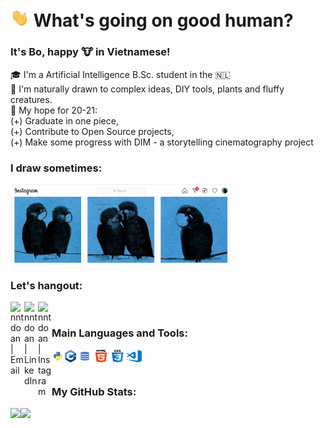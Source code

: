 # <img src="https://github.com/nntdoan/nntdoan/blob/Main/img/wave.gif" width="30px"> What's going on good human? 

### It's Bo, happy 🐮 in Vietnamese!
🎓 I'm a Artificial Intelligence B.Sc. student in the :netherlands: <br />
👀 I'm naturally drawn to complex ideas, DIY tools, plants and fluffy creatures. <br />
💙 My hope for 20-21: <br />
    (+) Graduate in one piece, <br />
    (+) Contribute to Open Source projects, <br />
    (+) Make some progress with DIM - a storytelling cinematography project

### I draw sometimes:
<!-- <div style="max-width: 50vw;"> -->
<img align="center" width="70%" alt="bodhinfinity" src="https://github.com/nntdoan/nntdoan/blob/Main/img/PostedDrawings.jpg" />
<!-- </div> -->

### Let's hangout:

<!--TOADD [<img align="left" alt="codeSTACKr | YouTube" width="22px" src="https://cdn.jsdelivr.net/npm/simple-icons@v3/icons/youtube.svg" />][youtube] -->
[<img align="left" alt="nntdoan | Email" width="22px" src="https://cdn.jsdelivr.net/npm/simple-icons@v3/icons/gmail.svg" />][email]
[<img align="left" alt="nntdoan | LinkedIn" width="22px" src="https://cdn.jsdelivr.net/npm/simple-icons@v3/icons/linkedin.svg" />][linkedin]
[<img align="left" alt="nntdoan | Instagram" width="22px" src="https://cdn.jsdelivr.net/npm/simple-icons@v3/icons/instagram.svg" />][instagram]

<br />


### Main Languages and Tools:
<img align="left" alt="Python" src="https://raw.githubusercontent.com/github/explore/80688e429a7d4ef2fca1e82350fe8e3517d3494d/topics/python/python.png" height="20" > 
<img align="left" alt="cpp" src="https://raw.githubusercontent.com/github/explore/80688e429a7d4ef2fca1e82350fe8e3517d3494d/topics/cpp/cpp.png" height="20">
<img align="left" alt="SQL" width="26px" src="https://raw.githubusercontent.com/github/explore/80688e429a7d4ef2fca1e82350fe8e3517d3494d/topics/sql/sql.png" height="20"/>
<img align="left" alt="HTML5" width="26px" src="https://raw.githubusercontent.com/github/explore/80688e429a7d4ef2fca1e82350fe8e3517d3494d/topics/html/html.png" height="20"/>
<img align="left" alt="CSS3" width="26px" src="https://raw.githubusercontent.com/github/explore/80688e429a7d4ef2fca1e82350fe8e3517d3494d/topics/css/css.png" height="20"/>
<img align="left" alt="Visual Studio Code" width="26px" src="https://raw.githubusercontent.com/github/explore/80688e429a7d4ef2fca1e82350fe8e3517d3494d/topics/visual-studio-code/visual-studio-code.png" height="20"/>


<br />
<br />


<!-- ### 📕 Latest Blog Posts -->
<!-- To add later -->
<!-- BLOG-POST-LIST:END -->


### My GitHub Stats:
<div>
<a href="https://readme-stats-cfgj2cxdy.vercel.app/api?username=nntdoan&count_private=true&show_icons=true&theme=gotham">
  <img  align="left" src="https://readme-stats-cfgj2cxdy.vercel.app/api?username=nntdoan&count_private=true&show_icons=true&theme=gotham" />
</a>
<a > 
  <img align="left" src="https://readme-stats-cfgj2cxdy.vercel.app/api/top-langs/?username=nntdoan&hide=r&theme=gotham&layout=compact)" />
</a>
</div>

<!-- href="https://readme-stats-cfgj2cxdy.vercel.app/api/top-langs/?username=nntdoan&hide=r&theme=gotham&layout=compact" -->
<!-- [youtube]: To add later... -->
[email]: mailto:ngoc.n.t.doan@gmail.com
[instagram]: https://www.instagram.com/bodhinfinity/
[linkedin]: https://www.linkedin.com/in/nnt-doan/

